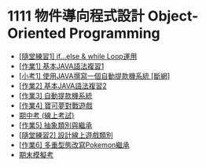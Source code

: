 # 1111 物件導向程式設計 Object-Oriented Programming

- [[隨堂練習1] if...else & while Loop運用](練習1)
- [[作業1] 基本JAVA語法複習1](作業1)
- [[小考1] 使用JAVA撰寫一個自動提款機系統 [斷網]](小考1)
- [[作業2] 基本JAVA語法複習2](作業2)
- [[作業3] 自動提款機系統](作業3)
- [[作業4] 寶可夢對戰遊戲](作業4)
- [期中考 (線上考試)](期中考)
- [[作業5] 抽象類別與繼承](作業5)
- [[隨堂練習2] 設計線上遊戲類別](練習2)
- [[作業6] 多重型態改寫Pokemon繼承](作業6)
- [期末模擬考](期末模擬考)
